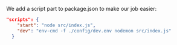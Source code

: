 We add a script part to package.json to make our job easier:

```json
"scripts": {
    "start": "node src/index.js",
    "dev": "env-cmd -f ./config/dev.env nodemon src/index.js"
  }
```